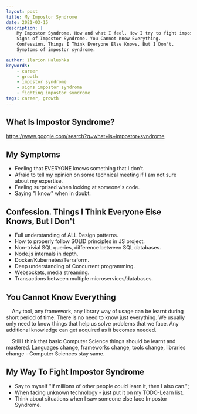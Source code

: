 ```yaml
---
layout: post
title: My Impostor Syndrome
date: 2021-03-15
description: |
    My Impostor Syndrome. How and what I feel. How I try to fight impostor syndrome.
    Signs of Impostor Syndrome. You Cannot Know Everything.
    Confession. Things I Think Everyone Else Knows, But I Don't.
    Symptoms of impostor syndrome.

author: Ilarion Halushka
keywords:
    - career
    - growth
    - impostor syndrome
    - signs impostor syndrome
    - fighting impostor syndrome
tags: career, growth
---
```


## What Is Impostor Syndrome?

https://www.google.com/search?q=what+is+impostor+syndrome

## My Symptoms
* Feeling that EVERYONE knows something that I don't.
* Afraid to tell my opinion on some technical meeting if I am not sure about my expertise.
* Feeling surprised when looking at someone's code.
* Saying "I know" when in doubt.

## Confession. Things I Think Everyone Else Knows, But I Don't
* Full understanding of ALL Design patterns.
* How to properly follow SOLID principles in JS project.
* Non-trivial SQL queries, difference between SQL databases.
* Node.js internals in depth.
* Docker/Kubernetes/Terraform.
* Deep understanding of Concurrent programming.
* Websockets, media streaming.
* Transactions between multiple microservices/databases.

## You Cannot Know Everything
&nbsp;&nbsp;&nbsp; Any tool, any framework, any library way of usage can be learnt during short period of time.
There is no need to know just everything. We usually only need to know things that help us
solve problems that we face. Any additional knowledge can get acquired as it becomes needed.

&nbsp;&nbsp;&nbsp; Still I think that basic Computer Science things should be learnt and mastered.
Languages change, frameworks change, tools change, libraries change - Computer Sciences stay same.

## My Way To Fight Impostor Syndrome
* Say to myself "If millions of other people could learn it, then I also can.";
* When facing unknown technology - just put it on my TODO-Learn list.
* Think about situations when I saw someone else face Impostor Syndrome.

